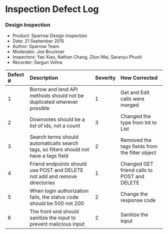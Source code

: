 Inspection Defect Log
=======================

### Design Inspection

 - Product: Sparrow Design Inspection
 - Date: 21 September 2015
 - Author: Sparrow Team
 - Moderator: Joe Bruckner
 - Inspectors: Yao Xiao, Nathan Chang, Zilun Mai, Saranyu Phusit
 - Recorder: Sargun Vohra

| Defect # | Description                                                                            | Severity | How Corrected                                  |
|:---------|:---------------------------------------------------------------------------------------|:---------|:-----------------------------------------------|
| 1        | Borrow and lend API methods should not be duplicated wherever possible                 | 1        | Get and Edit calls were merged                     |
| 2        | Downvotes should be a list of ids, not a count                                         | 3        | Changed the type from Int to List<Int>         |
| 3        | Search terms should automaticalls search tags, so filters should not have a tags field | 2        | Removed the tags fields from the filter object |
| 4        | Friend endpoints should use POST and DELETE not add and remove directories             | 1        |     Changed GET friend calls to POST and DELETE    |
| 5        | When login authorization fails, the status code should be 500 not 200                  | 2        | Change the response code                           |
| 6        | The front end should sanitize the input to prevent malicious input                     | 2        | Sanitize the input                            |

